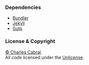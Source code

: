 ### Dependencies

- [Bundler][Bundler]
- [Jekyll][Jekyll]
- [Gulp][Gulp]

### License & Copyright

[© Charles Cabral](mailto:charles.cabral.neto@gmail.com).<br>
All *code* licensed under the [Unlicense](UNLICENSE).<br>



[Bundler]: http://bundler.io/
[Jekyll]: https://jekyllrb.com/
[Gulp]: http://gulpjs.com/

